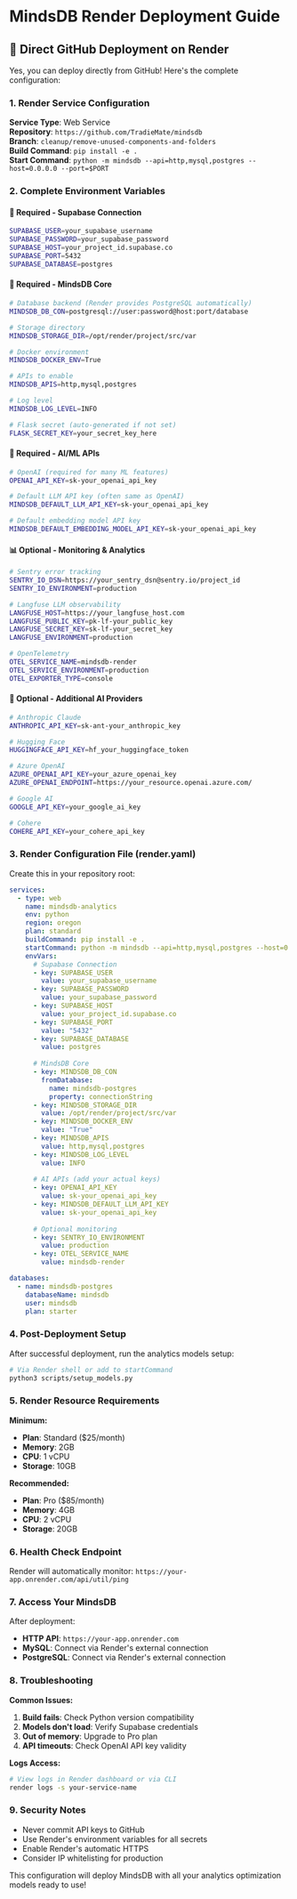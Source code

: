 # MindsDB Render Deployment Guide

## 🚀 **Direct GitHub Deployment on Render**

Yes, you can deploy directly from GitHub! Here's the complete configuration:

### **1. Render Service Configuration**

**Service Type**: Web Service  
**Repository**: `https://github.com/TradieMate/mindsdb`  
**Branch**: `cleanup/remove-unused-components-and-folders`  
**Build Command**: `pip install -e .`  
**Start Command**: `python -m mindsdb --api=http,mysql,postgres --host=0.0.0.0 --port=$PORT`

### **2. Complete Environment Variables**

#### **🔧 Required - Supabase Connection**
```bash
SUPABASE_USER=your_supabase_username
SUPABASE_PASSWORD=your_supabase_password
SUPABASE_HOST=your_project_id.supabase.co
SUPABASE_PORT=5432
SUPABASE_DATABASE=postgres
```

#### **🔧 Required - MindsDB Core**
```bash
# Database backend (Render provides PostgreSQL automatically)
MINDSDB_DB_CON=postgresql://user:password@host:port/database

# Storage directory
MINDSDB_STORAGE_DIR=/opt/render/project/src/var

# Docker environment
MINDSDB_DOCKER_ENV=True

# APIs to enable
MINDSDB_APIS=http,mysql,postgres

# Log level
MINDSDB_LOG_LEVEL=INFO

# Flask secret (auto-generated if not set)
FLASK_SECRET_KEY=your_secret_key_here
```

#### **🤖 Required - AI/ML APIs**
```bash
# OpenAI (required for many ML features)
OPENAI_API_KEY=sk-your_openai_api_key

# Default LLM API key (often same as OpenAI)
MINDSDB_DEFAULT_LLM_API_KEY=sk-your_openai_api_key

# Default embedding model API key
MINDSDB_DEFAULT_EMBEDDING_MODEL_API_KEY=sk-your_openai_api_key
```

#### **📊 Optional - Monitoring & Analytics**
```bash
# Sentry error tracking
SENTRY_IO_DSN=https://your_sentry_dsn@sentry.io/project_id
SENTRY_IO_ENVIRONMENT=production

# Langfuse LLM observability
LANGFUSE_HOST=https://your_langfuse_host.com
LANGFUSE_PUBLIC_KEY=pk-lf-your_public_key
LANGFUSE_SECRET_KEY=sk-lf-your_secret_key
LANGFUSE_ENVIRONMENT=production

# OpenTelemetry
OTEL_SERVICE_NAME=mindsdb-render
OTEL_SERVICE_ENVIRONMENT=production
OTEL_EXPORTER_TYPE=console
```

#### **🔐 Optional - Additional AI Providers**
```bash
# Anthropic Claude
ANTHROPIC_API_KEY=sk-ant-your_anthropic_key

# Hugging Face
HUGGINGFACE_API_KEY=hf_your_huggingface_token

# Azure OpenAI
AZURE_OPENAI_API_KEY=your_azure_openai_key
AZURE_OPENAI_ENDPOINT=https://your_resource.openai.azure.com/

# Google AI
GOOGLE_API_KEY=your_google_ai_key

# Cohere
COHERE_API_KEY=your_cohere_api_key
```

### **3. Render Configuration File (render.yaml)**

Create this in your repository root:

```yaml
services:
  - type: web
    name: mindsdb-analytics
    env: python
    region: oregon
    plan: standard
    buildCommand: pip install -e .
    startCommand: python -m mindsdb --api=http,mysql,postgres --host=0.0.0.0 --port=$PORT
    envVars:
      # Supabase Connection
      - key: SUPABASE_USER
        value: your_supabase_username
      - key: SUPABASE_PASSWORD
        value: your_supabase_password
      - key: SUPABASE_HOST
        value: your_project_id.supabase.co
      - key: SUPABASE_PORT
        value: "5432"
      - key: SUPABASE_DATABASE
        value: postgres
      
      # MindsDB Core
      - key: MINDSDB_DB_CON
        fromDatabase:
          name: mindsdb-postgres
          property: connectionString
      - key: MINDSDB_STORAGE_DIR
        value: /opt/render/project/src/var
      - key: MINDSDB_DOCKER_ENV
        value: "True"
      - key: MINDSDB_APIS
        value: http,mysql,postgres
      - key: MINDSDB_LOG_LEVEL
        value: INFO
      
      # AI APIs (add your actual keys)
      - key: OPENAI_API_KEY
        value: sk-your_openai_api_key
      - key: MINDSDB_DEFAULT_LLM_API_KEY
        value: sk-your_openai_api_key
      
      # Optional monitoring
      - key: SENTRY_IO_ENVIRONMENT
        value: production
      - key: OTEL_SERVICE_NAME
        value: mindsdb-render

databases:
  - name: mindsdb-postgres
    databaseName: mindsdb
    user: mindsdb
    plan: starter
```

### **4. Post-Deployment Setup**

After successful deployment, run the analytics models setup:

```bash
# Via Render shell or add to startCommand
python3 scripts/setup_models.py
```

### **5. Render Resource Requirements**

**Minimum:**
- **Plan**: Standard ($25/month)
- **Memory**: 2GB
- **CPU**: 1 vCPU
- **Storage**: 10GB

**Recommended:**
- **Plan**: Pro ($85/month)
- **Memory**: 4GB
- **CPU**: 2 vCPU
- **Storage**: 20GB

### **6. Health Check Endpoint**

Render will automatically monitor: `https://your-app.onrender.com/api/util/ping`

### **7. Access Your MindsDB**

After deployment:
- **HTTP API**: `https://your-app.onrender.com`
- **MySQL**: Connect via Render's external connection
- **PostgreSQL**: Connect via Render's external connection

### **8. Troubleshooting**

**Common Issues:**
1. **Build fails**: Check Python version compatibility
2. **Models don't load**: Verify Supabase credentials
3. **Out of memory**: Upgrade to Pro plan
4. **API timeouts**: Check OpenAI API key validity

**Logs Access:**
```bash
# View logs in Render dashboard or via CLI
render logs -s your-service-name
```

### **9. Security Notes**

- Never commit API keys to GitHub
- Use Render's environment variables for all secrets
- Enable Render's automatic HTTPS
- Consider IP whitelisting for production

This configuration will deploy MindsDB with all your analytics optimization models ready to use!